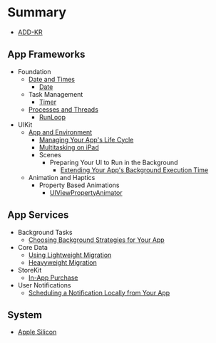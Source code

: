 # Summary

* [ADD-KR](README.md)

## App Frameworks

- Foundation
  - [Date and Times](App-Frameworks/Foundation/Date-and-Times/README.md)
    - [Date](App-Frameworks/Foundation/Date-and-Times/Date.md)
  - Task Management
    - [Timer](App-Frameworks/Foundation/Task-Management/Timer.md)
  - [Processes and Threads](App-Frameworks/Foundation/Processes-and-Threads/README.md)
    - [RunLoop](App-Frameworks/Foundation/Processes-and-Threads/RunLoop.md)
- UIKit
  - [App and Environment](App-Frameworks/UIKit/App-and-Environment/README.md)
    - [Managing Your App's Life Cycle](App-Frameworks/UIKit/App-and-Environment/Managing-Your-App's-Life-Cycle.md)
    - [Multitasking on iPad](App-Frameworks/UIKit/App-and-Environment/Multitasking-on-iPad.md)
    - Scenes
      - Preparing Your UI to Run in the Background
        - [Extending Your App's Background Execution Time](App-and-Environment/Extending-Your-App's-Background-Execution-Time.md)
  - Animation and Haptics
    - Property Based Animations
      - [UIViewPropertyAnimator](App-Frameworks/UIKit/Animation-and-Haptics/UIViewPropertyAnimator.md)

## App Services

- Background Tasks
  - [Choosing Background Strategies for Your App](App-Services/Background-Tasks/Choosing-Background-Strategies-for-Your-App.md)
- Core Data
  - [Using Lightweight Migration](App-Services/Core-Data/Using-Lightweight-Migration.md)
  - [Heavyweight Migration](App-Services/Core-Data/Heavyweight-Migration.md)
- StoreKit
  - [In-App Purchase](App-Services/StoreKit/In-App-Purchase/README.md)
- User Notifications
  - [Scheduling a Notification Locally from Your App](App-Services/User-Notifications/Scheduling-a-Notification-Locally-from-Your-App.md)

## System

- [Apple Silicon](System/Apple-Silicon/README.md)

